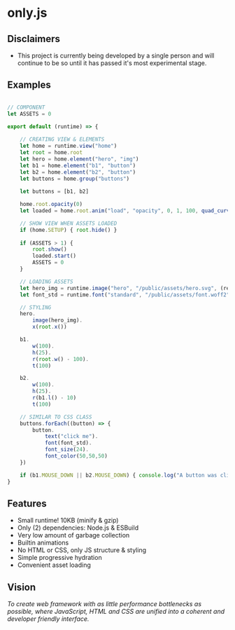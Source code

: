 # only.js

**Disclaimers**
------
+ This project is currently being developed by a single person and will continue to be so until
it has passed it's most experimental stage.

**Examples**
------
```javascript

// COMPONENT
let ASSETS = 0

export default (runtime) => {
    
    // CREATING VIEW & ELEMENTS
    let home = runtime.view("home")
    let root = home.root
    let hero = home.element("hero", "img")
    let b1 = home.element("b1", "button")
    let b2 = home.element("b2", "button")
    let buttons = home.group("buttons")
    
    let buttons = [b1, b2]

    home.root.opacity(0)
    let loaded = home.root.anim("load", "opacity", 0, 1, 100, quad_curve(0.0, 0.0, 1.0, 3.0))

    // SHOW VIEW WHEN ASSETS LOADED
    if (home.SETUP) { root.hide() }
    
    if (ASSETS > 1) {
        root.show()
        loaded.start()
        ASSETS = 0
    }

    // LOADING ASSETS
    let hero_img = runtime.image("hero", "/public/assets/hero.svg", (result) => { ASSETS ++ })
    let font_std = runtime.font("standard", "/public/assets/font.woff2", (result) => { ASSETS ++ })

    // STYLING
    hero.
        image(hero_img).
        x(root.x())

    b1.
        w(100).
        h(25).
        r(root.w() - 100).
        t(100)

    b2.
        w(100).
        h(25).
        r(b1.l() - 10)
        t(100)

    // SIMILAR TO CSS CLASS
    buttons.forEach((button) => {
        button.
            text("click me").
            font(font_std).
            font_size(24).
            font_color(50,50,50)
    })

    if (b1.MOUSE_DOWN || b2.MOUSE_DOWN) { console.log("A button was clicked!") }
}

```
**Features**
------
+ Small runtime! 10KB (minify & gzip)
+ Only (2) dependencies: Node.js & ESBuild
+ Very low amount of garbage collection
+ Builtin animations
+ No HTML or CSS, only JS structure & styling
+ Simple progressive hydration
+ Convenient asset loading

**Vision**
------
*To create web framework with as little performance bottlenecks as possible, where 
JavaScript, HTML and CSS are unified into a coherent and developer friendly interface.*
